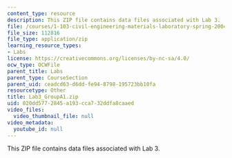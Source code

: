 ```yaml
---
content_type: resource
description: This ZIP file contains data files associated with Lab 3.
file: /courses/1-103-civil-engineering-materials-laboratory-spring-2004/820dd5772845a193cca732ddfa8caaed_Lab3_GroupA1.zip
file_size: 112816
file_type: application/zip
learning_resource_types:
- Labs
license: https://creativecommons.org/licenses/by-nc-sa/4.0/
ocw_type: OCWFile
parent_title: Labs
parent_type: CourseSection
parent_uid: ceadcd63-d6dd-fe94-8798-195723bb10fa
resourcetype: Other
title: Lab3_GroupA1.zip
uid: 820dd577-2845-a193-cca7-32ddfa8caaed
video_files:
  video_thumbnail_file: null
video_metadata:
  youtube_id: null
---
```

This ZIP file contains data files associated with Lab 3.